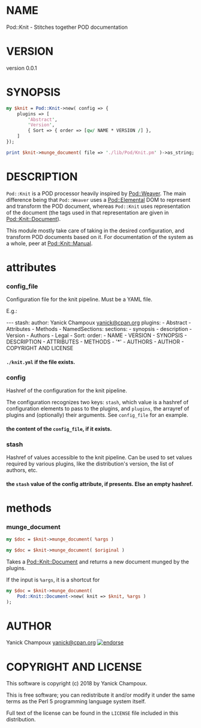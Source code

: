 # NAME

Pod::Knit - Stitches together POD documentation

# VERSION

version 0.0.1

# SYNOPSIS

```perl
my $knit = Pod::Knit->new( config => {
    plugins => [
        'Abstract',
        'Version',
        { Sort => { order => [qw/ NAME * VERSION /] },
    ]
});

print $knit->munge_document( file => './lib/Pod/Knit.pm' )->as_string;
```

# DESCRIPTION

`Pod::Knit` is a POD processor heavily inspired by [Pod::Weaver](https://metacpan.org/pod/Pod::Weaver). The
main difference being that `Pod::Weaver` uses a [Pod::Elemental](https://metacpan.org/pod/Pod::Elemental) DOM to
represent and transform the POD document, whereas `Pod::Knit` uses
representation of the document (the tags used in that representation are
given in [Pod::Knit::Document](https://metacpan.org/pod/Pod::Knit::Document)).

This module mostly take care of taking in the desired configuration, and
transform POD documents based on it. For documentation of the system as a
whole, peer at [Pod::Knit::Manual](https://metacpan.org/pod/Pod::Knit::Manual).

# attributes

### config\_file

Configuration file for the knit pipeline. Must be a YAML file.

E.g.:

\--- stash: author: Yanick Champoux <yanick@cpan.org> plugins: - Abstract -
Attributes - Methods - NamedSections: sections: - synopsis - description -
Version - Authors - Legal - Sort: order: - NAME - VERSION - SYNOPSIS -
DESCRIPTION - ATTRIBUTES - METHODS - '\*' - AUTHORS - AUTHOR - COPYRIGHT AND
LICENSE

#### `./knit.yml` if the file exists.

### config

Hashref of the configuration for the knit pipeline.

The configuration recognizes two keys: `stash`, which value is a hashref
of configuration elements to pass to the plugins, and `plugins`, the
arrayref of plugins and (optionally) their arguments. See `config_file`
for an example.

#### the content of the `config_file`, if it exists.

### stash

Hashref of values accessible to the knit pipeline. Can be used to set
values required by various plugins, like the distribution's version, the
list of authors, etc.

#### the `stash` value of the config attribute, if presents. Else an empty hashref.

# methods

### munge\_document

```perl
my $doc = $knit->munge_document( %args )

my $doc = $knit->munge_document( $original )
```

Takes a [Pod::Knit::Document](https://metacpan.org/pod/Pod::Knit::Document) and returns a new document munged by the
plugins.

If the input is `%args`, it is a shortcut for

```perl
my $doc = $knit->munge_document( 
    Pod::Knit::Document->new( knit => $knit, %args )
);
```

# AUTHOR

Yanick Champoux <yanick@cpan.org> [![endorse](http://api.coderwall.com/yanick/endorsecount.png)](http://coderwall.com/yanick)

# COPYRIGHT AND LICENSE

This software is copyright (c) 2018 by Yanick Champoux.

This is free software; you can redistribute it and/or modify it under
the same terms as the Perl 5 programming language system itself.

Full text of the license can be found in the `LICENSE` file included in
this distribution.
